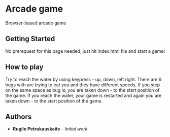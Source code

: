 # Arcade game

Browser-based arcade game

## Getting Started

No prerequest for this page needed, just hit index.html file and start a game!

## How to play

Try to reach the water by using keypress - up, down, left right.
There are 6 bugs with are trying to eat you and they have different speeds.
If you step on the same space as bug is, you are taken down - to the start position of the game.
If you reach the water, your game is restarted and again you are taken down - to the start position of the game.

## Authors

* **Rugile Petrukauskaite** - *Initial work*
